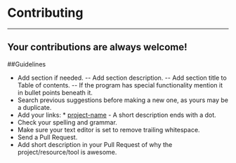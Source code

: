# Contributing
------------------------------------------------
Your contributions are always welcome!
------------------------------------------------
##Guidelines

- Add section if needed.
   -- Add section description.
   -- Add section title to Table of contents.
   -- If the program has special functionality mention it in bullet points beneath it.
- Search previous suggestions before making a new one, as yours may be a duplicate.
- Add your links: * [project-name](http://example.com/) - A short description ends with a dot.
- Check your spelling and grammar.
- Make sure your text editor is set to remove trailing whitespace.
- Send a Pull Request.
- Add short description in your Pull Request of why the project/resource/tool is awesome.

